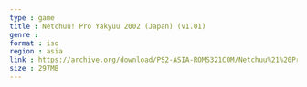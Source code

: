 ```yaml
---
type : game
title : Netchuu! Pro Yakyuu 2002 (Japan) (v1.01)
genre : 
format : iso
region : asia
link : https://archive.org/download/PS2-ASIA-ROMS321COM/Netchuu%21%20Pro%20Yakyuu%202002%20%28Japan%29%20%28v1.01%29.7z
size : 297MB
---
```

